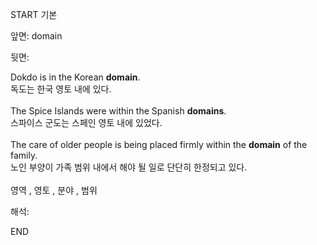 START
기본

앞면:
domain


뒷면:
<div>Dokdo is in the Korean <strong>domain</strong>. </div><div><div>독도는 한국 영토 내에 있다.</div></div><div><br></div><div><div>The Spice Islands were within the Spanish <b>domains</b>. </div><div>스파이스 군도는 스페인 영토 내에 있었다.</div></div><div><br></div><div><div>The care of older people is being placed firmly within the <b>domain</b> of the family.</div><div>노인 부양이 가족 범위 내에서 해야 될 일로 단단히 한정되고 있다.</div></div><div><br></div><div>영역 , 영토 , 분야 , 범위</div>


해석:

END